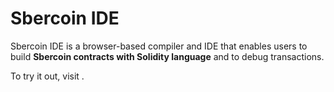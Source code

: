 # Sbercoin IDE

Sbercoin IDE is a browser-based compiler and IDE that enables users to build **Sbercoin contracts with Solidity language** and to debug transactions.

To try it out, visit []().